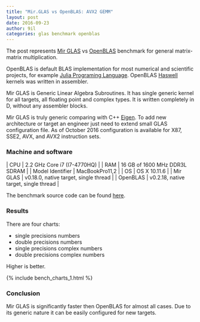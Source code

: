 ```yaml
---
title: "Mir.GLAS vs OpenBLAS: AVX2 GEMM"
layout: post
date: 2016-09-23
author: 9il
categories: glas benchmark openblas
---
```


The post represents [Mir GLAS](https://github.com/libmir/mir) vs [OpenBLAS](https://github.com/xianyi/OpenBLAS)
benchmark for general matrix-matrix multiplication.

OpenBLAS is default BLAS implementation for most numerical and scientific projects, for example [Julia Programing Language](http://julialang.org/).
OpenBLAS [Haswell](https://en.wikipedia.org/wiki/Haswell) kernels was written in assembler.

Mir GLAS is Generic Linear Algebra Subroutines. It has single generic kernel for all targets, all floating point and complex types.
It is written completely in D, without any assembler blocks.

Mir GLAS is truly generic comparing with C++ [Eigen](http://eigen.tuxfamily.org/).
To add new architecture or target an engineer just need to extend small GLAS configuration file.
As of October 2016 configuration is available for X87, SSE2, AVX, and AVX2 instruction sets.

### Machine and software

| CPU | 2.2 GHz Core i7 (I7-4770HQ) |
| RAM | 16 GB of 1600 MHz DDR3L SDRAM |
| Model Identifier | MacBookPro11,2 |
| OS | OS X 10.11.6 |
| Mir GLAS | v0.18.0, native target, single thread |
| OpenBLAS | v0.2.18, native target, single thread |

The benchmark source code can be found [here](https://github.com/libmir/mir/blob/master/benchmarks/glas/gemm_report.d).

### Results

There are four charts:
 - single precisions numbers
 - double precisions numbers
 - single precisions complex numbers
 - double precisions complex numbers

Higher is better.

{% include bench_charts_1.html %}

### Conclusion

Mir GLAS is significantly faster then OpenBLAS for almost all cases.
Due to its generic nature it can be easily configured for new targets.
